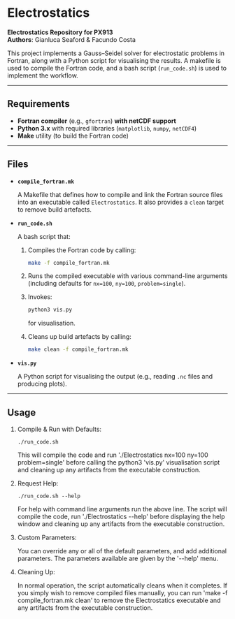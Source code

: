 # Electrostatics

**Electrostatics Repository for PX913**  
**Authors**: Gianluca Seaford & Facundo Costa

This project implements a Gauss–Seidel solver for electrostatic problems in Fortran, along with a Python script for visualising the results. A makefile is used to compile the Fortran code, and a bash script (`run_code.sh`) is used to implement the workflow.

---

## Requirements

- **Fortran compiler** (e.g., `gfortran`) **with netCDF support**  
- **Python 3.x** with required libraries (`matplotlib`, `numpy`, `netCDF4`)  
- **Make** utility (to build the Fortran code)

---

## Files

- **`compile_fortran.mk`**
  
  A Makefile that defines how to compile and link the Fortran source files into an executable called `Electrostatics`. It also provides a `clean` target to remove build artefacts.

- **`run_code.sh`**
    
  A bash script that:
  1. Compiles the Fortran code by calling:
     ```bash
     make -f compile_fortran.mk
     ```
     
  2. Runs the compiled executable with various command-line arguments (including defaults for `nx=100`, `ny=100`, `problem=single`).
     
  3. Invokes:
     ```bash
     python3 vis.py
     ```
     for visualisation.
     
  4. Cleans up build artefacts by calling:
     ```bash
     make clean -f compile_fortran.mk
     ```

- **`vis.py`**
   
  A Python script for visualising the output (e.g., reading `.nc` files and producing plots).

---

## Usage

1. Compile & Run with Defaults:
    ```
    ./run_code.sh
    ````
    This will compile the code and run './Electrostatics nx=100 ny=100 problem=single' before calling the python3 'vis.py' visualisation script and cleaning up any artifacts from the executable construction.

2. Request Help:
   ````
   ./run_code.sh --help
   ````

    For help with command line arguments run the above line. The script will compile the code, run './Electrostatics --help' before displaying the help window and cleaning up any artifacts from the executable construction.

3. Custom Parameters:
   
    You can override any or all of the default parameters, and add additional parameters. The parameters available are given by the '--help' menu.

4. Cleaning Up:

    In normal operation, the script automatically cleans when it completes. If you simply wish to remove compiled files manually, you can run 'make -f compile_fortran.mk clean' to remove the Electrostatics executable and any artifacts from the executable construction.
